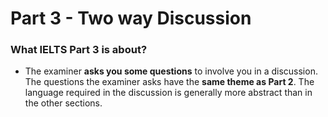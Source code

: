 # Part 3 - Two way Discussion

### What IELTS Part 3 is about?

* The examiner **asks you some questions** to involve you in a discussion. The questions the examiner asks have the **same theme as Part 2**. The language required in the discussion is generally more abstract than in the other sections.
